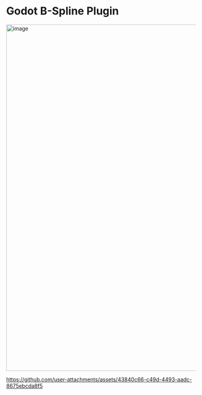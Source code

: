 # Godot B-Spline Plugin

<img width="922" alt="image" src="https://github.com/user-attachments/assets/c5116083-19ca-4234-9d85-a58ca1ab5fd1">

https://github.com/user-attachments/assets/43840c66-c49d-4493-aadc-8675ebcda8f5

